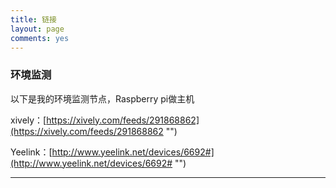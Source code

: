 ```yaml
---
title: 链接
layout: page
comments: yes
---
```


### **环境监测** ###

以下是我的环境监测节点，Raspberry pi做主机

xively：[https://xively.com/feeds/291868862](https://xively.com/feeds/291868862 "")

Yeelink：[http://www.yeelink.net/devices/6692#](http://www.yeelink.net/devices/6692# "")

--------------------


